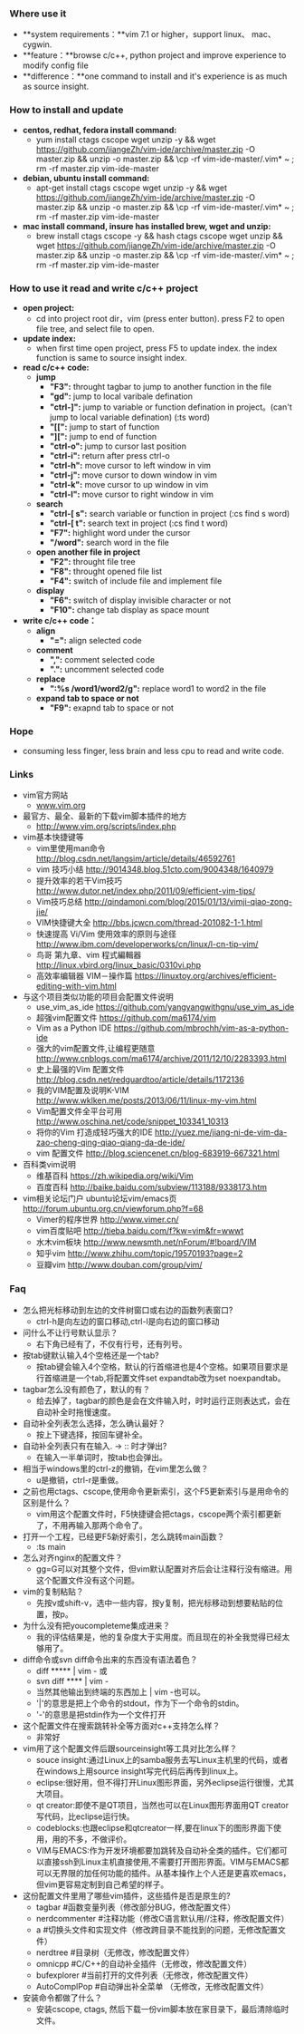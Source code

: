 ### Where use it
    
* **system requirements：**vim 7.1 or higher，support linux、 mac、 cygwin.
* **feature：**browse c/c++, python project and improve experience to modify config file
* **difference：**one command to install and it's experience is as much as source insight.


### How to install and update

* **centos, redhat, fedora install command:**
    * yum install ctags cscope wget unzip -y && wget https://github.com/jiangeZh/vim-ide/archive/master.zip -O master.zip && unzip -o master.zip && \cp -rf vim-ide-master/.vim* ~ ; rm -rf master.zip vim-ide-master
* **debian, ubuntu install command:**
    * apt-get install ctags cscope wget unzip -y && wget https://github.com/jiangeZh/vim-ide/archive/master.zip -O master.zip && unzip -o master.zip && \cp -rf vim-ide-master/.vim* ~ ; rm -rf master.zip vim-ide-master
* **mac install command, insure has installed brew, wget and unzip:**
    * brew install ctags cscope -y && hash ctags cscope wget unzip && wget https://github.com/jiangeZh/vim-ide/archive/master.zip -O master.zip && unzip -o master.zip && \cp -rf vim-ide-master/.vim* ~ ; rm -rf master.zip vim-ide-master


### How to use it read and write c/c++ project

* **open project:**
    * cd into project root dir，vim (press enter button). press F2 to open file tree, and select file to open.
* **update index:**
    * when first time open project, press F5 to update index. the index function is same to source insight index.
* **read c/c++ code:**
    * **jump**
        * **"F3":**         throught tagbar to jump to another function in the file
        * **"gd":**         jump to local varibale defination
        * **"ctrl-]":**     jump to variable or function defination in project。(can't jump to local variable defination) (:ts word)
        * **"[[":**         jump to start of function
        * **"][":**         jump to end of function
        * **"ctrl-o":**     jump to cursor last position
        * **"ctrl-i":**     return after press ctrl-o
        * **"ctrl-h":**     move cursor to left window in vim
        * **"ctrl-j":**     move cursor to down window in vim
        * **"ctrl-k":**     move cursor to up window in vim
        * **"ctrl-l":**     move cursor to right window in vim
    * **search**
        * **"ctrl-[ s":**   search variable or function in project (:cs find s word)
        * **"ctrl-[ t":**   search text in project (:cs find t word)
        * **"F7":**         highlight word under the cursor 
        * **"/word":**      search word in the file
    * **open another file in project**
        * **"F2":**         throught file tree
        * **"F8":**         throught opened file list
        * **"F4":**         switch of include file and implement file
    * **display**
        * **"F6":**         switch of display invisible character or not 
        * **"F10":**        change tab display as space mount
* **write c/c++ code：**
    * **align**
        * **"=":**          align selected code
    * **comment**
        * **",":**          comment selected code
        * **".":**          uncomment selected code
    * **replace**
        * **":%s /word1/word2/g":**  replace word1 to word2 in the file
    * **expand tab to space or not**
        * **"F9":**         exapnd tab to space or not


### Hope

* consuming less finger, less brain and less cpu to read and write code.


### Links

* vim官方网站
    * www.vim.org
* 最官方、最全、最新的下载vim脚本插件的地方
    * http://www.vim.org/scripts/index.php
* vim基本快捷键等
    * vim里使用man命令     http://blog.csdn.net/langsim/article/details/46592761
    * vim 技巧小结         http://9014348.blog.51cto.com/9004348/1640979
    * 提升效率的若干Vim技巧  http://www.dutor.net/index.php/2011/09/efficient-vim-tips/
    * Vim技巧总结          http://qindamoni.com/blog/2015/01/13/vimji-qiao-zong-jie/
    * VIM快捷键大全        http://bbs.jcwcn.com/thread-201082-1-1.html
    * 快速提高 Vi/Vim 使用效率的原则与途径   http://www.ibm.com/developerworks/cn/linux/l-cn-tip-vim/
    * 鸟哥 第九章、vim 程式編輯器            http://linux.vbird.org/linux_basic/0310vi.php
    * 高效率编辑器 VIM－操作篇               https://linuxtoy.org/archives/efficient-editing-with-vim.html
* 与这个项目类似功能的项目会配置文件说明
    * use_vim_as_ide                      https://github.com/yangyangwithgnu/use_vim_as_ide
    * 超强vim配置文件                     https://github.com/ma6174/vim
    * Vim as a Python IDE                 https://github.com/mbrochh/vim-as-a-python-ide
    * 强大的vim配置文件,让编程更随意      http://www.cnblogs.com/ma6174/archive/2011/12/10/2283393.html
    * 史上最强的Vim 配置文件              http://blog.csdn.net/redguardtoo/article/details/1172136
    * 我的VIM配置及说明K-VIM              http://www.wklken.me/posts/2013/06/11/linux-my-vim.html
    * Vim配置文件全平台可用               http://www.oschina.net/code/snippet_103341_10313
    * 将你的Vim 打造成轻巧强大的IDE  http://yuez.me/jiang-ni-de-vim-da-zao-cheng-qing-qiao-qiang-da-de-ide/
    * vim 配置文件                        http://blog.sciencenet.cn/blog-683919-667321.html
* 百科类vim说明
    * 维基百科             https://zh.wikipedia.org/wiki/Vim
    * 百度百科             http://baike.baidu.com/subview/113188/9338173.htm
* vim相关论坛门户
    ubuntu论坛vim/emacs页  http://forum.ubuntu.org.cn/viewforum.php?f=68
    * Vimer的程序世界        http://www.vimer.cn/
    * vim百度贴吧            http://tieba.baidu.com/f?kw=vim&fr=wwwt
    * 水木vim板块            http://www.newsmth.net/nForum/#!board/VIM
    * 知乎vim                http://www.zhihu.com/topic/19570193?page=2
    * 豆瓣vim                http://www.douban.com/group/vim/


### Faq

* 怎么把光标移动到左边的文件树窗口或右边的函数列表窗口?
    * ctrl-h是向左边的窗口移动,ctrl-l是向右边的窗口移动
* 问什么不让行号默认显示？
    * 右下角已经有了，不仅有行号，还有列号。
* 按tab键默认输入4个空格还是一个tab?
    * 按tab键会输入4个空格，默认的行首缩进也是4个空格。如果项目要求是行首缩进是一个tab,将配置文件set expandtab改为set noexpandtab。
* tagbar怎么没有颜色了，默认的有？
    * 给去掉了，tagbar的颜色是会在文件输入时，时时运行正则表达式，会在自动补全时拖慢速度。
* 自动补全列表怎么选择，怎么确认最好？
    * 按上下键选择，按回车键补全。
* 自动补全列表只有在输入. -> :: 时才弹出?
    * 在输入一半单词时，按tab也会弹出。
* 相当于windows里的ctrl-z的撤销，在vim里怎么做？
    * u是撤销，ctrl-r是重做。
* 之前也用ctags、cscope,使用命令更新索引，这个F5更新索引与是用命令的区别是什么？
    * vim用这个配置文件时，F5快捷键会把ctags，cscope两个索引都更新了，不用再输入那两个命令了。
* 打开一个工程，已经更F5新好索引，怎么跳转main函数？
    * :ts main
* 怎么对齐nginx的配置文件？
    * gg=G可以对其整个文件，但vim默认配置对齐后会让注释行没有缩进。用这个配置文件没有这个问题。
* vim的复制粘贴？
    * 先按v或shift-v，选中一些内容，按y复制，把光标移动到想要粘贴的位置，按p。
* 为什么没有把youcompleteme集成进来？
    * 我的评估结果是，他的复杂度大于实用度。而且现在的补全我觉得已经太够用了。
* diff命令或svn diff命令出来的东西没有语法着色？
    * diff ***** | vim - 或
    * svn diff **** | vim -
    * 当然其他输出到终端的东西加上 | vim -也可以。
    * '|'的意思是把上个命令的stdout，作为下一个命令的stdin。
    * '-'的意思是把stdin作为一个文件打开
* 这个配置文件在搜索跳转补全等方面对c++支持怎么样？
    * 非常好
* vim用了这个配置文件后跟sourceinsight等工具对比怎么样？
    * souce insight:通过Linux上的samba服务去写Linux主机里的代码，或者在windows上用source insight写完代码后再传到linux上。
    * eclipse:很好用，但不得打开Linux图形界面，另外eclipse运行很慢，尤其大项目。
    * qt creator:即使不是QT项目，当然也可以在Linux图形界面用QT creator写代码，比eclipse运行快。
    * codeblocks:也跟eclipse和qtcreator一样,要在linux下的图形界面下使用，用的不多，不做评价。
    * VIM与EMACS:作为开发环境都要加跳转及自动补全类的插件。它们都可以直接ssh到Linux主机直接使用,不需要打开图形界面。VIM与EMACS都可以无界限的加任何功能的插件。从基本操作上个人还是更喜欢emacs，但vim更容易定制到自己希望的样子。
* 这份配置文件里用了哪些vim插件，这些插件是否是原生的?
    * tagbar         #函数变量列表（修改部分BUG，修改配置文件）
    * nerdcommenter  #注释功能（修改C语言默认用//注释，修改配置文件）
    * a              #切换头文件和实现文件（修改跨目录不能找到的问题，无修改配置文件）
    * nerdtree       #目录树（无修改，修改配置文件）
    * omnicpp        #C/C++的自动补全插件（无修改，修改配置文件）
    * bufexplorer    #当前打开的文件列表（无修改，修改配置文件）
    * AutoComplPop   #自动弹出补全菜单 （无修改，无修改配置文件）
* 安装命令都做了什么？
    * 安装cscope, ctags, 然后下载一份vim脚本放在家目录下，最后清除临时文件。
